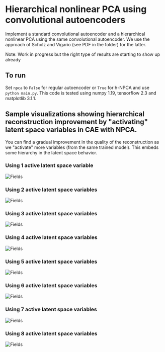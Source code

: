 # Hierarchical nonlinear PCA using convolutional autoencoders

Implement a standard convolutional autoencoder and a hierarchical nonlinear PCA using the same convolutional autoencoder. We use the approach of Scholz and Vigario (see PDF in the folder) for the latter. 

Note: Work in progress but the right type of results are starting to show up already

## To run
Set `npca` to `False` for regular autoencoder or `True` for h-NPCA and use `python main.py`. This code is tested using numpy 1.19, tensorflow 2.3 and matplotlib 3.1.1.

## Sample visualizations showing hierarchical reconstruction improvement by "activating" latent space variables in CAE with NPCA.

You can find a gradual improvement in the quality of the reconstruction as we "activate" more variables (from the same trained model). This embeds some hierarchy in the latent space behavior.

### Using 1 active latent space variable
![Fields](Figure_1.png "1 DOF active")

### Using 2 active latent space variables
![Fields](Figure_2.png "2 DOF active")

### Using 3 active latent space variables
![Fields](Figure_3.png "3 DOF active")

### Using 4 active latent space variables
![Fields](Figure_4.png "4 DOF active")

### Using 5 active latent space variables
![Fields](Figure_5.png "5 DOF active")

### Using 6 active latent space variables
![Fields](Figure_6.png "6 DOF active")

### Using 7 active latent space variables
![Fields](Figure_7.png "7 DOF active")

### Using 8 active latent space variables
![Fields](Figure_8.png "8 DOF active")